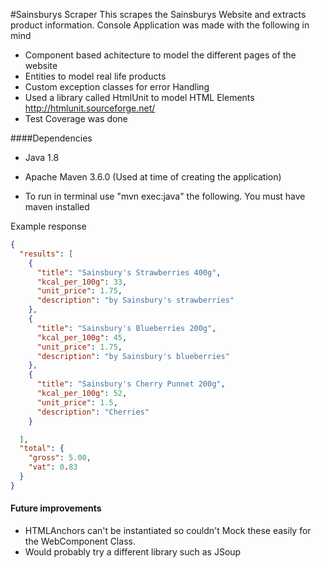 #Sainsburys Scraper
This scrapes the Sainsburys Website and extracts product information.
Console Application was made with the following in mind
- Component based achitecture to model the different pages of the website
- Entities to model real life products
- Custom exception classes for error Handling
- Used a library called HtmlUnit to model HTML Elements http://htmlunit.sourceforge.net/
- Test Coverage was done


####Dependencies
- Java 1.8
- Apache Maven 3.6.0 (Used at time of creating the application)

- To run in terminal use "mvn exec:java" the following. You must have maven installed





Example response 
```json
{
  "results": [
    {
      "title": "Sainsbury's Strawberries 400g",
      "kcal_per_100g": 33,
      "unit_price": 1.75,
      "description": "by Sainsbury's strawberries"
    },
    {
      "title": "Sainsbury's Blueberries 200g",
      "kcal_per_100g": 45,
      "unit_price": 1.75,
      "description": "by Sainsbury's blueberries"
    },
    {
      "title": "Sainsbury's Cherry Punnet 200g",
      "kcal_per_100g": 52,
      "unit_price": 1.5,
      "description": "Cherries"
    }

  ],
  "total": {
    "gross": 5.00,
    "vat": 0.83
  }
}
```

#### Future improvements
- HTMLAnchors can't be instantiated so couldn't Mock these easily for the WebComponent Class. 
- Would probably try a different library such as JSoup